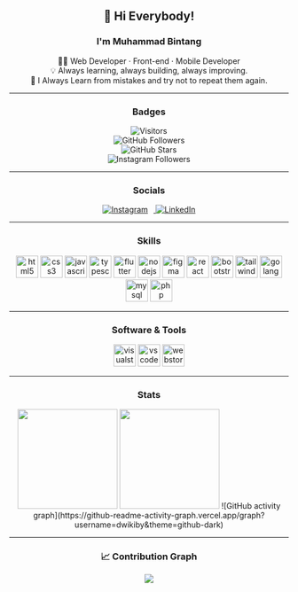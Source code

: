 <center>

## 👋 Hi Everybody!  
### I'm Muhammad Bintang   

 

👨‍💻 Web Developer · Front-end · Mobile Developer  
💡 Always learning, always building, always improving.  
🔁 I Always Learn from mistakes and try not to repeat them again.

---

### Badges

![Visitors](https://komarev.com/ghpvc/?username=MuhammadBintangCaesa&style=flat-square&color=blue)  
![GitHub Followers](https://img.shields.io/github/followers/MuhammadBintangCaesa?style=social)  
![GitHub Stars](https://img.shields.io/github/stars/MuhammadBintangCaesa?style=social) <br>
![Instagram Followers](https://img.shields.io/badge/Instagram-<9.980>-<Blue>)

---

### Socials

<a href="https://www.instagram.com/bntngca_/" target="_blank">
  <img src="https://img.icons8.com/ios-filled/30/e1306c/instagram-new.png" alt="Instagram" style="margin-right: 10px;" />
</a>
<a href="https://www.linkedin.com/in/muhammad-bintang-caesa-113b10317/" target="_blank">
  <img src="https://img.icons8.com/ios-filled/30/0077b5/linkedin.png" alt="LinkedIn" />
</a>

---

###  Skills

<div align="center">
  <img src="https://skillicons.dev/icons?i=html" height="40" alt="html5 logo" />
  <img src="https://skillicons.dev/icons?i=css" height="40" alt="css3 logo" />
  <img src="https://skillicons.dev/icons?i=js" height="40" alt="javascript logo" />
  <img src="https://skillicons.dev/icons?i=ts" height="40" alt="typescript logo" />
  <img src="https://skillicons.dev/icons?i=flutter" height="40" alt="flutter logo" />
  <img src="https://skillicons.dev/icons?i=nodejs" height="40" alt="nodejs logo" />
  <img src="https://skillicons.dev/icons?i=figma" height="40" alt="figma logo" />
  <img src="https://skillicons.dev/icons?i=react" height="40" alt="react logo" />
  <img src="https://skillicons.dev/icons?i=bootstrap" height="40" alt="bootstrap logo" />
  <img src="https://skillicons.dev/icons?i=tailwind" height="40" alt="tailwind logo" />
  <img src="https://skillicons.dev/icons?i=golang" height="40" alt="golang logo" />
  <img src="https://skillicons.dev/icons?i=mysql" height="40" alt="mysql logo" />
  <img src="https://skillicons.dev/icons?i=php" height="40" alt="php logo" />
</div>

---

### Software & Tools

<div align="center">
  <img src="https://skillicons.dev/icons?i=visualstudio" height="40" alt="visualstudio logo" />
  <img src="https://skillicons.dev/icons?i=vscode" height="40" alt="vscode logo" />
  <img src="https://skillicons.dev/icons?i=webstorm" height="40" alt="webstorm logo" />
</div>

---

### Stats

<div align="center">
  <img src="https://github-readme-stats.vercel.app/api?username=MuhammadBintangCaesa&show_icons=true&theme=tokyonight" height="180" />
  <img src="https://github-readme-stats.vercel.app/api/top-langs/?username=MuhammadBintangCaesa&layout=compact&theme=tokyonight" height="180" /> 
 ![GitHub activity graph](https://github-readme-activity-graph.vercel.app/graph?username=dwikiby&theme=github-dark)
</div>

---

### 📈 Contribution Graph

<div align="center">
  <img src="https://github-readme-activity-graph.vercel.app/graph?username=MuhammadBintangCaesa&theme=tokyo-night" />
</div>

